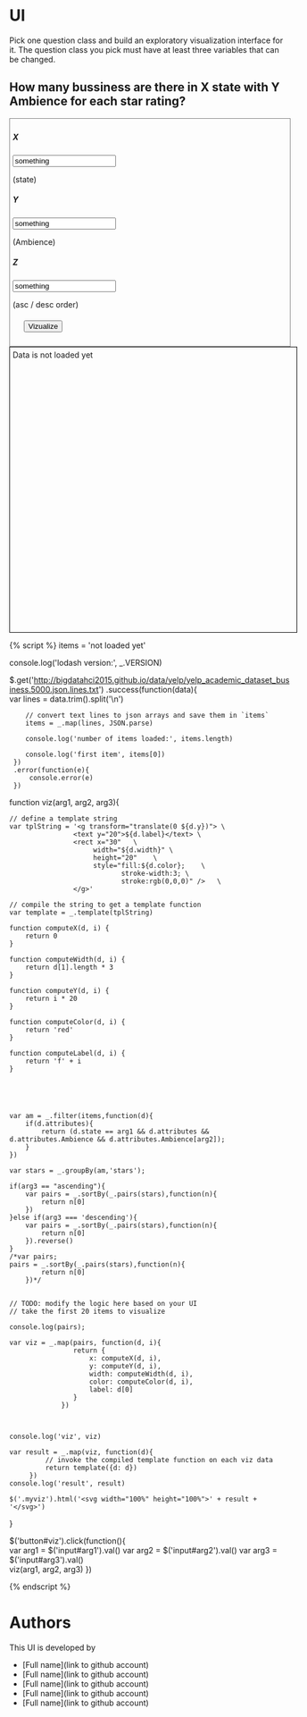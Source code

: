 # UI

Pick one question class and build an exploratory visualization interface for it.
The question class you pick must have at least three variables that can be changed.

## How many bussiness are there in X state with Y Ambience for each star rating?

<div style="border:1px grey solid; padding:5px;">
    <div><h5>X</h5>
        <input id="arg1" type="text" value="something"/><p>(state)</p>
    </div>
    <div><h5>Y</h5>
        <input id="arg2" type="text" value="something"/><p>(Ambience)</p>
    </div>
    <div><h5>Z</h5>
        <input id="arg3" type="text" value="something"/><p>(asc / desc order)</p>
    </div>    
    <div style="margin:20px;">
        <button id="viz">Vizualize</button>
    </div>
</div>

<div class="myviz" style="width:100%; height:500px; border: 1px black solid; padding: 5px;">
Data is not loaded yet
</div>

{% script %}
items = 'not loaded yet'

console.log('lodash version:', _.VERSION)

$.get('http://bigdatahci2015.github.io/data/yelp/yelp_academic_dataset_business.5000.json.lines.txt')
    .success(function(data){        
        var lines = data.trim().split('\n')

        // convert text lines to json arrays and save them in `items`
        items = _.map(lines, JSON.parse)

        console.log('number of items loaded:', items.length)

        console.log('first item', items[0])
     })
     .error(function(e){
         console.error(e)
     })

function viz(arg1, arg2, arg3){    

    // define a template string
    var tplString = '<g transform="translate(0 ${d.y})"> \
                    <text y="20">${d.label}</text> \
                    <rect x="30"   \
                         width="${d.width}" \
                         height="20"    \
                         style="fill:${d.color};    \
                                stroke-width:3; \
                                stroke:rgb(0,0,0)" />   \
                    </g>'

    // compile the string to get a template function
    var template = _.template(tplString)

    function computeX(d, i) {
        return 0
    }

    function computeWidth(d, i) {        
        return d[1].length * 3
    }

    function computeY(d, i) {
        return i * 20
    }

    function computeColor(d, i) {
        return 'red'
    }

    function computeLabel(d, i) {
        return 'f' + i
    }


    


    var am = _.filter(items,function(d){
        if(d.attributes){
            return (d.state == arg1 && d.attributes && d.attributes.Ambience && d.attributes.Ambience[arg2]);
        }
    })

    var stars = _.groupBy(am,'stars');

    if(arg3 == "ascending"){
        var pairs = _.sortBy(_.pairs(stars),function(n){
            return n[0]
        })
    }else if(arg3 === 'descending'){
        var pairs = _.sortBy(_.pairs(stars),function(n){
            return n[0]
        }).reverse()
    }
    /*var pairs;    
    pairs = _.sortBy(_.pairs(stars),function(n){
            return n[0]
        })*/


    // TODO: modify the logic here based on your UI
    // take the first 20 items to visualize    
   
    console.log(pairs);
    
    var viz = _.map(pairs, function(d, i){                
                    return {
                        x: computeX(d, i),
                        y: computeY(d, i),
                        width: computeWidth(d, i),
                        color: computeColor(d, i),
                        label: d[0]
                    }
                 })


    
    console.log('viz', viz)

    var result = _.map(viz, function(d){
             // invoke the compiled template function on each viz data
             return template({d: d})
         })
    console.log('result', result)

    $('.myviz').html('<svg width="100%" height="100%">' + result + '</svg>')
}

$('button#viz').click(function(){    
    var arg1 = $('input#arg1').val()
    var arg2 = $('input#arg2').val()
    var arg3 = $('input#arg3').val()    
    viz(arg1, arg2, arg3)
})  

{% endscript %}

# Authors

This UI is developed by
* [Full name](link to github account)
* [Full name](link to github account)
* [Full name](link to github account)
* [Full name](link to github account)
* [Full name](link to github account)
